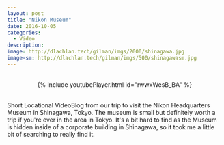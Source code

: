 ```yaml
---
layout: post
title: "Nikon Museum"
date: 2016-10-05
categories:
  - Video
description: 
image: http://dlachlan.tech/gilman/imgs/2000/shinagawa.jpg
image-sm: http://dlachlan.tech/gilman/imgs/500/shinagawasm.jpg
---
```

<br>

<center>
{% include youtubePlayer.html id="rwwxWesB_BA" %}
</center>

<br>

<p>Short Locational VideoBlog from our trip to visit the Nikon Headquarters Museum in Shinagawa, Tokyo. The museum is small but definitely worth a trip if you're ever in the area in Tokyo. It's a bit hard to find as the Museum is hidden inside of a corporate building in Shinagawa, so it took me a little bit of searching to really find it.</p> 

<br>